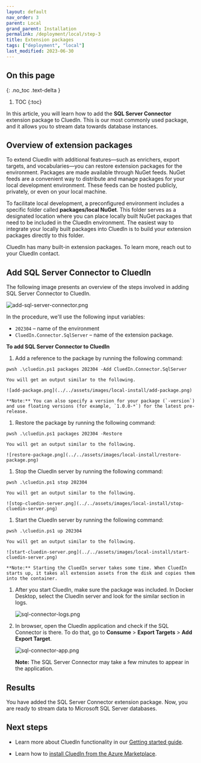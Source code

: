 ```yaml
---
layout: default
nav_order: 3
parent: Local
grand_parent: Installation
permalink: /deployment/local/step-3
title: Extension packages
tags: ["deployment", "local"]
last_modified: 2023-06-30
---
```

## On this page
{: .no_toc .text-delta }
1. TOC
{:toc}

In this article, you will learn how to add the **SQL Server Connector** extension package to CluedIn. This is our most commonly used package, and it allows you to stream data towards database instances.

## Overview of extension packages

To extend CluedIn with additional features—such as enrichers, export targets, and vocabularies—you can restore extension packages for the environment. Packages are made available through NuGet feeds. NuGet feeds are a convenient way to distribute and manage packages for your local development environment. These feeds can be hosted publicly, privately, or even on your local machine.

To facilitate local development, a preconfigured environment includes a specific folder called **packages/local NuGet**. This folder serves as a designated location where you can place locally built NuGet packages that need to be included in the CluedIn environment. The easiest way to integrate your locally built packages into CluedIn is to build your extension packages directly to this folder.

CluedIn has many built-in extension packages. To learn more, reach out to your CluedIn contact.

## Add SQL Server Connector to CluedIn

The following image presents an overview of the steps involved in adding SQL Server Connector to CluedIn.

![add-sql-server-connector.png](../../assets/images/local-install/add-sql-server-connector.png)

In the procedure, we'll use the following input variables:

- `202304` – name of the environment
- `CluedIn.Connector.SqlServer` – name of the extension package.

**To add SQL Server Connector to CluedIn**

1. Add a reference to the package by running the following command:
```
pwsh .\cluedin.ps1 packages 202304 -Add CluedIn.Connector.SqlServer
```

    You will get an output similar to the following.    
 
    ![add-package.png](../../assets/images/local-install/add-package.png)

    **Note:** You can also specify a version for your package (`-version`) and use floating versions (for example, `1.0.0-*`) for the latest pre-release.

1. Restore the package by running the following command:
```
pwsh .\cluedin.ps1 packages 202304 -Restore
```

    You will get an output similar to the following.

    ![restore-package.png](../../assets/images/local-install/restore-package.png)

1. Stop the CluedIn server by running the following command:
```
pwsh .\cluedin.ps1 stop 202304
```

    You will get an output similar to the following.

    ![stop-cluedin-server.png](../../assets/images/local-install/stop-cluedin-server.png)

1. Start the CluedIn server by running the following command:
```
pwsh .\cluedin.ps1 up 202304
```

    You will get an output similar to the following.

    ![start-cluedin-server.png](../../assets/images/local-install/start-cluedin-server.png)

    **Note:** Starting the CluedIn server takes some time. When CluedIn starts up, it takes all extension assets from the disk and copies them into the container.

1.  After you start CluedIn, make sure the package was included. In Docker Desktop, select the CluedIn server and look for the similar section in logs.

    ![sql-connector-logs.png](../../assets/images/local-install/sql-connector-logs.png)

1. In browser, open the CluedIn application and check if the SQL Connector is there. To do that, go to **Consume** > **Export Targets** > **Add Export Target**.

    ![sql-connector-app.png](../../assets/images/local-install/sql-connector-app.png)

    **Note:** The SQL Server Connector may take a few minutes to appear in the application.

## Results

You have added the SQL Server Connector extension package. Now, you are ready to stream data to Microsoft SQL Server databases.

## Next steps

- Learn more about CluedIn functionality in our [Getting started guide](/getting-started).

- Learn how to [install CluedIn from the Azure Marketplace](/deployment/azure-marketplace).